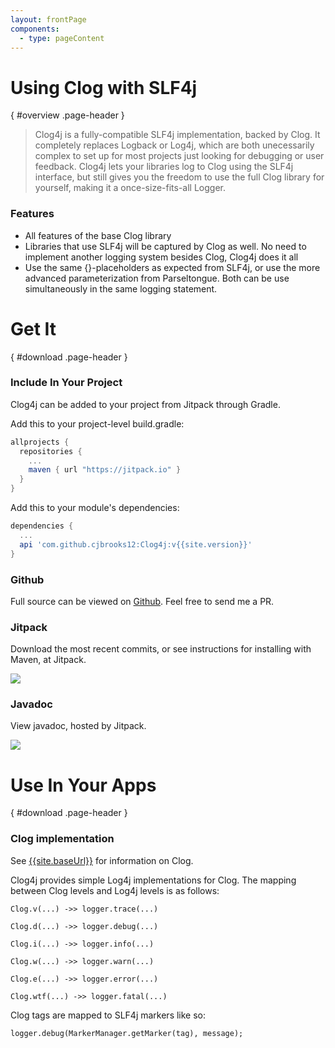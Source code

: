 ```yaml
---
layout: frontPage
components:
  - type: pageContent
---
```


# Using Clog with SLF4j
{ #overview .page-header }

> Clog4j is a fully-compatible SLF4j implementation, backed by Clog. It completely replaces Logback or Log4j, which are
> both unecessarily complex to set up for most projects just looking for debugging or user feedback. Clog4j lets your 
> libraries log to Clog using the SLF4j interface, but still gives you the freedom to use the full Clog library for 
> yourself, making it a once-size-fits-all Logger. 
  
### Features

- All features of the base Clog library
- Libraries that use SLF4j will be captured by Clog as well. No need to implement another logging system besides Clog, 
Clog4j does it all
- Use the same {}-placeholders as expected from SLF4j, or use the more advanced parameterization from Parseltongue. Both
can be use simultaneously in the same logging statement.

  
# Get It
{ #download .page-header }

### Include In Your Project

Clog4j can be added to your project from Jitpack through Gradle.

Add this to your project-level build.gradle:

```groovy
allprojects {
  repositories {
    ...
    maven { url "https://jitpack.io" }
  }
}
```  

Add this to your module's dependencies:

```groovy
dependencies {
  ...
  api 'com.github.cjbrooks12:Clog4j:v{{site.version}}'
}
```

### Github

Full source can be viewed on [Github](https://github.com/cjbrooks12/Clog4j). Feel free to send me a PR.

### Jitpack

Download the most recent commits, or see instructions for installing with Maven, at Jitpack.

[![](https://jitpack.io/v/JavaEden/Clog.svg)](https://jitpack.io/#JavaEden/Clog)
  
### Javadoc

View javadoc, hosted by Jitpack.

[![](https://jitpack.io/v/JavaEden/Clog.svg)](https://jitpack.io/com/github/cjbrooks12/Clog/v{{site.version}}/javadoc/)

# Use In Your Apps
{ #download .page-header }

### Clog implementation

See [{{site.baseUrl}}]({{site.baseUrl}}) for information on Clog.

Clog4j provides simple Log4j implementations for Clog. The mapping between Clog levels and Log4j levels is as follows:

`Clog.v(...) ->> logger.trace(...)`

`Clog.d(...) ->> logger.debug(...)`

`Clog.i(...) ->> logger.info(...)`

`Clog.w(...) ->> logger.warn(...)`

`Clog.e(...) ->> logger.error(...)`

`Clog.wtf(...) ->> logger.fatal(...)`

Clog tags are mapped to SLF4j markers like so:

`logger.debug(MarkerManager.getMarker(tag), message);`
